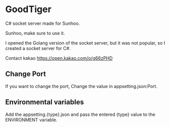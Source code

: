 # GoodTiger

C# socket server made for Sunhoo.

Sunhoo, make sure to use it.

I opened the Golang version of the socket server, but it was not popular, so I created a socket server for C#.

Contact kakao https://open.kakao.com/o/g66zPHD

## Change Port

If you want to change the port, Change the value in appsetting.json:Port.

## Environmental variables

Add the appsetting.{type}.json and pass the entered {type} value to the ENVIRONMENT variable.

